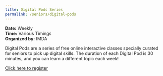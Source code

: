 ```yaml
---
title: Digital Pods Series
permalink: /seniors/digital-pods
---
```


**Date:** Weekly  
**Time:** Various Timings  
**Organized by:** IMDA


Digital Pods are a series of free online interactive classes specially curated for seniors to pick up digital skills. The duration of each Digital Pod is 30 minutes, and you can learn a different topic each week!

 
[Click here to register](https://www.imda.gov.sg/en/seniorsgodigital/Learn/Guided-Learning/Group-Sessions)